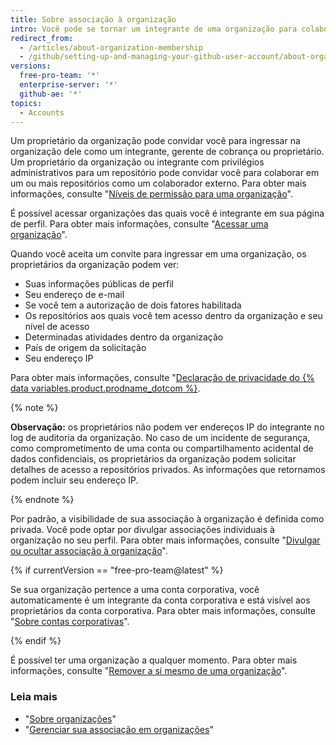 ```yaml
---
title: Sobre associação à organização
intro: Você pode se tornar um integrante de uma organização para colaborar com colegas de trabalho ou contribuidores de código aberto em muitos repositórios de uma vez.
redirect_from:
  - /articles/about-organization-membership
  - /github/setting-up-and-managing-your-github-user-account/about-organization-membership
versions:
  free-pro-team: '*'
  enterprise-server: '*'
  github-ae: '*'
topics:
  - Accounts
---
```

Um proprietário da organização pode convidar você para ingressar na organização dele como um integrante, gerente de cobrança ou proprietário. Um proprietário da organização ou integrante com privilégios administrativos para um repositório pode convidar você para colaborar em um ou mais repositórios como um colaborador externo. Para obter mais informações, consulte "[Níveis de permissão para uma organização](/articles/permission-levels-for-an-organization)".

É possível acessar organizações das quais você é integrante em sua página de perfil. Para obter mais informações, consulte "[Acessar uma organização](/articles/accessing-an-organization)".

Quando você aceita um convite para ingressar em uma organização, os proprietários da organização podem ver:

- Suas informações públicas de perfil
- Seu endereço de e-mail
- Se você tem a autorização de dois fatores habilitada
- Os repositórios aos quais você tem acesso dentro da organização e seu nível de acesso
- Determinadas atividades dentro da organização
- País de origem da solicitação
- Seu endereço IP

Para obter mais informações, consulte "<a href="/articles/github-privacy-statement/" class="dotcom-only">Declaração de privacidade do {% data variables.product.prodname_dotcom %}</a>.

  {% note %}

  **Observação:** os proprietários não podem ver endereços IP do integrante no log de auditoria da organização. No caso de um incidente de segurança, como comprometimento de uma conta ou compartilhamento acidental de dados confidenciais, os proprietários da organização podem solicitar detalhes de acesso a repositórios privados. As informações que retornamos podem incluir seu endereço IP.

  {% endnote %}

Por padrão, a visibilidade de sua associação à organização é definida como privada. Você pode optar por divulgar associações individuais à organização no seu perfil. Para obter mais informações, consulte "[Divulgar ou ocultar associação à organização](/articles/publicizing-or-hiding-organization-membership)".

{% if currentVersion == "free-pro-team@latest" %}

Se sua organização pertence a uma conta corporativa, você automaticamente é um integrante da conta corporativa e está visível aos proprietários da conta corporativa. Para obter mais informações, consulte "[Sobre contas corporativas](/articles/about-enterprise-accounts)".

{% endif %}

É possível ter uma organização a qualquer momento. Para obter mais informações, consulte "[Remover a si mesmo de uma organização](/articles/removing-yourself-from-an-organization)".

### Leia mais

- "[Sobre organizações](/articles/about-organizations)"
- "[Gerenciar sua associação em organizações](/articles/managing-your-membership-in-organizations)"
